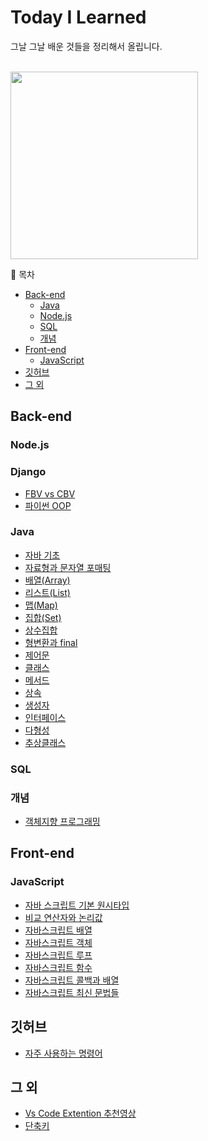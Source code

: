 # Today I Learned

그날 그날 배운 것들을 정리해서 올립니다.

<br/>

<img src="https://i.pinimg.com/564x/38/10/be/3810be6c3e594f70d63b71bcf91cf49a.jpg" width=300/>

📌 목차
- [Back-end](#back-end)
  - [Java](#java)
  - [Node.js](#nodejs)
  - [SQL](#sql)
  - [개념](#개념)
- [Front-end](#front-end)
  - [JavaScript](#javascript)
- [깃허브](#깃허브)
- [그 외](#그-외)
## Back-end
### Node.js
### Django
- [FBV vs CBV](https://github.com/limLion/TIL/blob/main/django/FBV%20vs%20CBV.md)
- [파이썬 OOP](https://github.com/limLion/TIL/blob/main/django/%ED%8C%8C%EC%9D%B4%EC%8D%AC%20OOP.md)
### Java
- [자바 기초](https://github.com/limLion/TIL/blob/main/java/%EC%9E%90%EB%B0%94%20%EA%B8%B0%EC%B4%88.md)
- [자료형과 문자열 포매팅](https://github.com/limLion/TIL/blob/main/java/%EC%9E%90%EB%A3%8C%ED%98%95%EA%B3%BC%20%EB%AC%B8%EC%9E%90%EC%97%B4%20%ED%8F%AC%EB%A7%A4%ED%8C%85.md)
- [배열(Array)](https://github.com/limLion/TIL/blob/main/java/%EB%B0%B0%EC%97%B4.md)
- [리스트(List)](https://github.com/limLion/TIL/blob/main/java/%EB%A6%AC%EC%8A%A4%ED%8A%B8.md)
- [맵(Map)](https://github.com/limLion/TIL/blob/main/java/%EB%A7%B5.md)
- [집합(Set)](https://github.com/limLion/TIL/blob/main/java/%EC%A7%91%ED%95%A9.md)
- [상수집합](https://github.com/limLion/TIL/blob/main/java/%EC%83%81%EC%88%98%EC%A7%91%ED%95%A9.md)
- [형변환과 final](https://github.com/limLion/TIL/blob/main/java/%ED%98%95%EB%B3%80%ED%99%98%EA%B3%BC%20final.md)
- [제어문](https://github.com/limLion/TIL/blob/main/java/%EC%A0%9C%EC%96%B4%EB%AC%B8.md)
- [클래스](https://github.com/limLion/TIL/blob/main/java/%ED%81%B4%EB%9E%98%EC%8A%A4.md)
- [메서드](https://github.com/limLion/TIL/blob/main/java/%EB%A9%94%EC%84%9C%EB%93%9C.md)
- [상속](https://github.com/limLion/TIL/blob/main/java/%EC%83%81%EC%86%8D.md)
- [생성자](https://github.com/limLion/TIL/blob/main/java/%EC%83%9D%EC%84%B1%EC%9E%90.md)
- [인터페이스](https://github.com/limLion/TIL/blob/main/java/%EC%9D%B8%ED%84%B0%ED%8E%98%EC%9D%B4%EC%8A%A4.md)
- [다형성](https://github.com/limLion/TIL/blob/main/java/%EB%8B%A4%ED%98%95%EC%84%B1.md)
- [추상클래스](https://github.com/limLion/TIL/blob/main/java/%EC%B6%94%EC%83%81%ED%81%B4%EB%9E%98%EC%8A%A4.md)

### SQL

### 개념
- [객체지향 프로그래밍](https://github.com/limLion/TIL/blob/main/basicConcepts/%EA%B0%9D%EC%B2%B4%EC%A7%80%ED%96%A5%20%ED%94%84%EB%A1%9C%EA%B7%B8%EB%9E%98%EB%B0%8D.md)

## Front-end
### JavaScript
- [자바 스크립트 기본 원시타입](https://github.com/limLion/TIL/blob/main/javascript/%EC%9E%90%EB%B0%94%20%EC%8A%A4%ED%81%AC%EB%A6%BD%ED%8A%B8%20%EA%B8%B0%EB%B3%B8%20%EC%9B%90%EC%8B%9C%ED%83%80%EC%9E%85.md)
- [비교 연산자와 논리값](https://github.com/limLion/TIL/blob/main/javascript/%EB%B9%84%EA%B5%90%EC%97%B0%EC%82%B0%EC%9E%90%EC%99%80%20%EB%85%BC%EB%A6%AC%EA%B0%92.md)
- [자바스크립트 배열](https://github.com/limLion/TIL/blob/main/javascript/%EC%9E%90%EB%B0%94%EC%8A%A4%ED%81%AC%EB%A6%BD%ED%8A%B8%20%EB%B0%B0%EC%97%B4.md)
- [자바스크립트 객체](https://github.com/limLion/TIL/blob/main/javascript/%EC%9E%90%EB%B0%94%EC%8A%A4%ED%81%AC%EB%A6%BD%ED%8A%B8%20%EA%B0%9D%EC%B2%B4.md)
- [자바스크립트 루프](https://github.com/limLion/TIL/blob/main/javascript/%EC%9E%90%EB%B0%94%EC%8A%A4%ED%81%AC%EB%A6%BD%ED%8A%B8%20%EB%A3%A8%ED%94%84.md)
- [자바스크립트 함수](https://github.com/limLion/TIL/blob/main/javascript/%EC%9E%90%EB%B0%94%EC%8A%A4%ED%81%AC%EB%A6%BD%ED%8A%B8%20%ED%95%A8%EC%88%98.md)
- [자바스크립트 콜백과 배열](https://github.com/limLion/TIL/blob/main/javascript/%EC%9E%90%EB%B0%94%EC%8A%A4%ED%81%AC%EB%A6%BD%ED%8A%B8%20%EC%BD%9C%EB%B0%B1%EA%B3%BC%20%EB%B0%B0%EC%97%B4.md)
- [자바스크립트 최신 문법들](https://github.com/limLion/TIL/blob/main/javascript/%EC%9E%90%EB%B0%94%EC%8A%A4%ED%81%AC%EB%A6%BD%ED%8A%B8%EC%9D%98%20%EC%B5%9C%EC%8B%A0%EA%B8%B0%EB%8A%A5%EB%93%A4.md)

## 깃허브
- [자주 사용하는 명령어](https://github.com/limLion/TIL/blob/main/github/%EC%9E%90%EC%A3%BC%20%EC%82%AC%EC%9A%A9%ED%95%98%EB%8A%94%20%EB%AA%85%EB%A0%B9%EC%96%B4.md)
## 그 외
- [Vs Code Extention 추천영상](https://youtu.be/rH1RTwaAeGc)
- [단축키](https://github.com/limLion/TIL/blob/main/etc/%EB%8B%A8%EC%B6%95%ED%82%A4.md)

